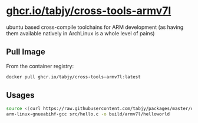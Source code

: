 # [ghcr.io/tabjy/cross-tools-armv7l](https://github.com/users/tabjy/packages/container/package/cross-tools-armv7l)

ubuntu based cross-compile toolchains for ARM development (as having them available natively in ArchLinux is a whole level of pains)

## Pull Image

From the container registry:

```sh
docker pull ghcr.io/tabjy/cross-tools-armv7l:latest
```

## Usages

```sh
source <(curl https://raw.githubusercontent.com/tabjy/packages/master/docker/cross-tools-armv7l/alias.sh)
arm-linux-gnueabihf-gcc src/hello.c -o build/armv7l/helloworld
```
